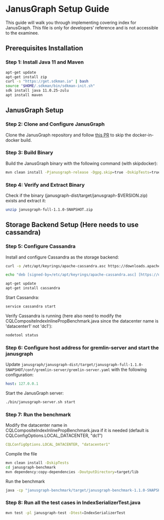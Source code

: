# JanusGraph Setup Guide

This guide will walk you through implementing covering index for JanusGraph.
This file is only for developers' reference and is not accessible to the examinee.

## Prerequisites Installation
### Step 1: Install Java 11 and Maven
```bash
apt-get update
apt-get install zip
curl -s "https://get.sdkman.io" | bash
source "$HOME/.sdkman/bin/sdkman-init.sh"
sdk install java 11.0.25-zulu
apt install maven
```

## JanusGraph Setup
### Step 2: Clone and Configure JanusGraph
Clone the JanusGraph repository and follow [this PR](https://github.com/JanusGraph/janusgraph/pull/4694/files) to skip the docker-in-docker build.

### Step 3: Build Binary
Build the JanusGraph binary with the following command (with skipdocker):
```bash
mvn clean install -Pjanusgraph-release -Dgpg.skip=true -DskipTests=true -Pskip-docker
```

### Step 4: Verify and Extract Binary
Check if the binary (janusgraph-dist/target/janusgraph-$VERSION.zip) exists and extract it:
```bash
unzip janusgraph-full-1.1.0-SNAPSHOT.zip
```

## Storage Backend Setup (Here needs to use cassandra)
### Step 5: Configure Cassandra
Install and configure Cassandra as the storage backend:
```bash
curl -o /etc/apt/keyrings/apache-cassandra.asc https://downloads.apache.org/cassandra/KEYS

echo "deb [signed-by=/etc/apt/keyrings/apache-cassandra.asc] [https://debian.cassandra.apache.org](https://debian.cassandra.apache.org/) 41x main" | sudo tee -a /etc/apt/sources.list.d/cassandra.sources.list

apt-get update
apt-get install cassandra
```

Start Cassandra:
```bash
service cassandra start
```

Verify Cassandra is running (here also need to modify the CQLCompositeIndexInlinePropBenchmark.java since the datacenter name is 'datacenter1' not 'dc1'):
```bash
nodetool status
```

### Step 6: Configure host address for gremlin-server and start the janusgraph
Update `janusgraph/janusgraph-dist/target/janusgraph-full-1.1.0-SNAPSHOT/conf/gremlin-server/gremlin-server.yaml` with the following configuration:
```yaml
host: 127.0.0.1

```

Start the JanusGraph server:
```bash
./bin/janusgraph-server.sh start
```

### Step 7: Run the benchmark 
Modify the datacenter name in CQLCompositeIndexInlinePropBenchmark.java if it is needed (default is CQLConfigOptions.LOCAL_DATACENTER, "dc1")
```yaml
CQLConfigOptions.LOCAL_DATACENTER, "datacenter1"
```

Compile the file 
```bash
mvn clean install -DskipTests
cd janusgraph-benchmark
mvn dependency:copy-dependencies -DoutputDirectory=target/lib
```

Run the benchmark
```bash
java -cp "janusgraph-benchmark/target/janusgraph-benchmark-1.1.0-SNAPSHOT.jar:janusgraph-benchmark/target/lib/*:janusgraph-core/target/janusgraph-core-1.1.0-SNAPSHOT.jar" org.janusgraph.CQLCompositeIndexInlinePropBenchmark
```


### Step 8: Run all the test cases in IndexSerializerTest.java
```bash
mvn test -pl janusgraph-test -Dtest=IndexSerializerTest
```